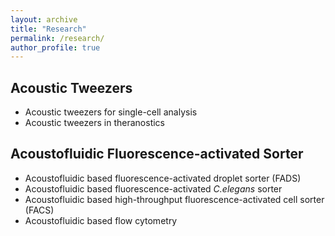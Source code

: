```yaml
---
layout: archive
title: "Research"
permalink: /research/
author_profile: true
---
```


## Acoustic Tweezers
* Acoustic tweezers for single-cell analysis
* Acoustic tweezers in theranostics

## Acoustofluidic Fluorescence-activated Sorter
* Acoustofluidic based fluorescence-activated droplet sorter (FADS)
* Acoustofluidic based fluorescence-activated _C.elegans_ sorter
* Acoustofluidic based high-throughput fluorescence-activated cell sorter (FACS)
* Acoustofluidic based flow cytometry
